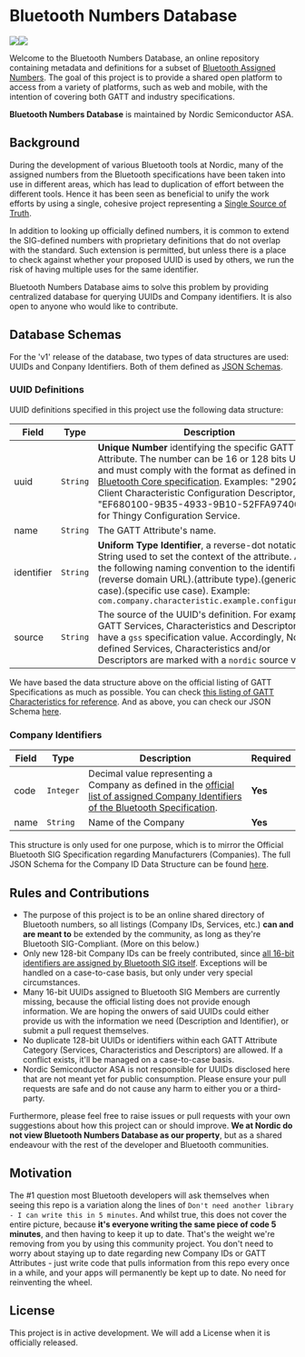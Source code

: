 # Bluetooth Numbers Database
![](https://github.com/NordicSemiconductor/bluetooth-uuid-database/workflows/Verify%20JSON%20Schemas/badge.svg)![](https://github.com/NordicSemiconductor/bluetooth-uuid-database/workflows/Check%20No%20Duplicates/badge.svg)

Welcome to the Bluetooth Numbers Database, an online repository containing metadata and definitions for a subset of [Bluetooth Assigned Numbers](https://www.bluetooth.com/specifications/assigned-numbers/). The goal of this project is to provide a shared open platform to access from a variety of platforms, such as web and mobile, with the intention of covering both GATT and industry specifications.

**Bluetooth Numbers Database** is maintained by Nordic Semiconductor ASA.

## Background

During the development of various Bluetooth tools at Nordic, many of the assigned numbers from the Bluetooth specifications have been taken into use in different areas, which has lead to duplication of effort between the different tools. Hence it has been seen as beneficial to unify the work efforts by using a single, cohesive project representing a [Single Source of Truth](https://en.wikipedia.org/wiki/Single_source_of_truth).

In addition to looking up officially defined numbers, it is common to extend the SIG-defined numbers with proprietary definitions that do not overlap with the standard. Such extension is permitted, but unless there is a place to check against whether your proposed UUID is used by others, we run the risk of having multiple uses for the same identifier.

Bluetooth Numbers Database aims to solve this problem by providing centralized database for querying UUIDs and Company identifiers. It is also open to anyone who would like to contribute.

## Database Schemas

For the 'v1' release of the database, two types of data structures are used: UUIDs and Conpany Identifiers. Both of them defined as [JSON Schemas](http://json-schema.org/learn/getting-started-step-by-step.html).

### UUID Definitions
UUID definitions specified in this project use the following data structure:

| Field | Type | Description | Required |
| ------|------|----------| --- |
| uuid | `String` | **Unique Number** identifying the specific GATT Attribute. The number can be 16 or 128 bits UUID, and must comply with the format as defined in the [Bluetooth Core specification](https://www.bluetooth.com/specifications/bluetooth-core-specification/). Examples: "2902" for Client Characteristic Configuration Descriptor, "EF680100-9B35-4933-9B10-52FFA9740042" for Thingy Configuration Service.  | **Yes** |
| name | `String` | The GATT Attribute's name. | **Yes** |
| identifier | `String` | **Uniform Type Identifier**, a reverse-dot notation String used to set the context of the attribute. Apply the following naming convention to the identifier: (reverse domain URL).(attribute type).(generic use case).(specific use case). Example: `com.company.characteristic.example.configuration` | **Yes** |
| source | `String` | The source of the UUID's definition. For example: all GATT Services, Characteristics and Descriptors have a `gss` specification value. Accordingly, Nordic-defined Services, Characteristics and/or Descriptors are marked with a `nordic` source value. | **Yes** |

We have based the data structure above on the official listing of GATT Specifications as much as possible. You can check  [this listing of GATT Characteristics for reference](https://www.bluetooth.com/specifications/gatt/characteristics/). And as above, you can check our JSON Schema [here](https://github.com/NordicSemiconductor/bluetooth-uuid-database/blob/master/v1/gatt_schema.json).

### Company Identifiers

| Field | Type | Description | Required |
| ------|------|----------| --- |
| code  | `Integer` | Decimal value representing a Company as defined in the [official list of assigned Company Identifiers of the Bluetooth Specification](https://www.bluetooth.com/specifications/assigned-numbers/company-identifiers/). | **Yes** |
| name | `String` | Name of the Company | **Yes** |

This structure is only used for one purpose, which is to mirror  the Official Bluetooth SIG Specification regarding Manufacturers (Companies). The full JSON Schema for the Company ID Data Structure can be found [here](https://github.com/NordicSemiconductor/bluetooth-uuid-database/blob/master/v1/company_schema.json).

## Rules and Contributions

* The purpose of this project is to be an online shared directory of Bluetooth numbers, so all listings (Company IDs, Services, etc.) **can and are meant to** be extended by the community, as long as they're Bluetooth SIG-Compliant. (More on this below.)
* Only new 128-bit Company IDs can be freely contributed, since [all 16-bit identifiers are assigned by Bluetooth SIG itself](https://www.bluetooth.com/specifications/assigned-numbers/16-bit-uuids-for-members/). Exceptions will be handled on a case-to-case basis, but only under very special circumstances.
* Many 16-bit UUIDs assigned to Bluetooth SIG Members are currently missing, because the official listing does not provide enough information. We are hoping the onwers of said UUIDs could either provide us with the information we need (Description and Identifier), or submit a pull request themselves.
* No duplicate 128-bit UUIDs or identifiers within each GATT Attribute Category (Services, Characteristics and Descriptors) are allowed. If a conflict exists, it'll be managed on a case-to-case basis.
* Nordic Semiconductor ASA is not responsible for UUIDs disclosed here that are not meant yet for public consumption. Please ensure your pull requests are safe and do not cause any harm to either you or a third-party.

Furthermore, please feel free to raise issues or pull requests with your own suggestions about how this project can or should improve. **We at Nordic do not view Bluetooth Numbers Database as our property**, but as a shared endeavour with the rest of the developer and Bluetooth communities. 

## Motivation

The #1 question most Bluetooth developers will ask themselves when seeing this repo is a variation along the lines of `Don't need another library - I can write this in 5 minutes`. And whilst true, this does not cover the entire picture, because **it's everyone writing the same piece of code 5 minutes**, and then having to keep it up to date. That's the weight we're removing from you by using this community project. You don't need to worry about staying up to date regarding new Company IDs or GATT Attributes - just write code that pulls information from this repo every once in a while, and your apps will permanently be kept up to date. No need for reinventing the wheel.

## License

This project is in active development. We will add a License when it is officially released.
